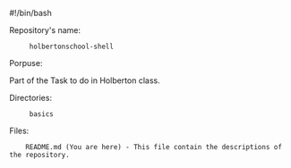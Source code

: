 #!/bin/bash

Repository's name:

         holbertonschool-shell


Porpuse:

 Part of the Task to do in Holberton class.


Directories:

         basics


Files:

        README.md (You are here) - This file contain the descriptions of the repository.
